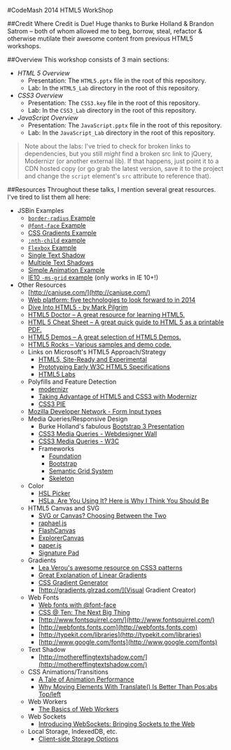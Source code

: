 #CodeMash 2014 HTML5 WorkShop

##Credit Where Credit is Due!
Huge thanks to Burke Holland & Brandon Satrom – both of whom allowed me to beg, borrow, steal, refactor & otherwise mutilate their awesome content from previous HTML5 workshops.

##Overview
This workshop consists of 3 main sections:

* *HTML 5 Overview*
    * Presentation: The `HTML5.pptx` file in the root of this repository.
    * Lab: In the `HTML5_Lab` directory in the root of this repository.
* *CSS3 Overview*
    * Presentation: The `CSS3.key` file in the root of this repository.
    * Lab: In the `CSS3_Lab` directory in the root of this repository.
* *JavaScript Overview*
    * Presentation: The `JavaScript.pptx` file in the root of this repository.
    * Lab: In the `JavaScript_Lab` directory in the root of this repository. 

>Note about the labs: I've tried to check for broken links to dependencies, but you still *might* find a broken src link to jQuery, Modernizr (or another external lib). If that happens, just point it to a CDN hosted copy (or go grab the latest version, save it to the project and change the `script` element's `src` attribute to reference that).

##Resources
Throughout these talks, I mention several great resources. I've tired to list them all here:

* JSBin Examples
    * [`border-radius` Example](http://jsbin.com/AHEvONOG/4/)
    * [`@font-face` Example](http://jsbin.com/OHISOXE/9/) 
    * [CSS Gradients Example](http://jsbin.com/acUniFA/12/) 
    * [`:nth-child` example](http://jsbin.com/AwUrOWu/7/) 
    * [`Flexbox` Example](http://jsbin.com/IPAmeYoY/2/) 
    * [Single Text Shadow](http://jsbin.com/OYoKiCin/4/) 
    * [Multiple Text Shadows](http://jsbin.com/AYuPOJuv/3/)
    * [Simple Animation Example](http://jsbin.com/esixeDi/6/)
    * [IE10 `-ms-grid` example](http://jsbin.com/ihEfEvas/3/) (only works in IE 10+!)
* Other Resources
    * [http://caniuse.com/](http://caniuse.com/)
    * [Web platform: five technologies to look forward to in 2014](http://www.2ality.com/2014/01/web-platform-2014.html)
    * [Dive Into HTML5 - by Mark Pilgrim](http://diveintohtml5.info/)
    * [HTML5 Doctor – A great resource for learning HTML5.](http://bit.lypLzbFf)
    * [HTML 5 Cheat Sheet – A great quick guide to HTML 5 as a printable PDF.](bit.ly/o1CIDE)
    * [HTML5 Demos – A great selection of HTML5 Demos.](bit.ly/pwWCoJ)
    * [HTML5 Rocks – Various samples and demo code.](bit.ly/obtwLz)
    * Links on Microsoft's HTML5 Approach/Strategy
    	* [HTML5, Site-Ready and Experimental](http://blogs.msdn.com/b/ie/archive/2010/12/20/html5-site-ready-and-experimental.aspx)
		* [Prototyping Early W3C HTML5 Specifications](http://blogs.msdn.com/b/interoperability/archive/2010/12/21/prototyping-early-w3c-html5-specifications.aspx)
		* [HTML5 Labs](http://html5labs.interoperabilitybridges.com/)
	* Polyfills and Feature Detection
	    * [modernizr](http://www.modernizr.com)
	    * [Taking Advantage of HTML5 and CSS3 with Modernizr](http://www.alistapart.com/articles/taking-advantage-of-html5-and-css3-with-modernizr/)
	    * [CSS3 PIE](http://css3pie.com/)
	* [Mozilla Developer Network - Form Input types](https://developer.mozilla.org/en-US/docs/Web/HTML/Element/Input)
    * Media Queries/Responsive Design
        * Burke Holland's fabulous [Bootstrap 3 Presentation](http://burkeholland.github.io/bootstrap-3/app/index.html#slide1)
        * [CSS3 Media Queries - Webdesigner Wall](http://www.webdesignerwall.com/tutorials/css3-media-queries/)
        * [CSS3 Media Queries - W3C](http://www.w3.org/TR/css3-mediaqueries/)
        * Frameworks
            * [Foundation](http://foundation.zurb.com/)
            * [Bootstrap](http://getbootstrap.com/)
            * [Semantic Grid System](http://semantic.gs/)
            * [Skeleton](http://www.getskeleton.com/)
	* Color
		* [HSL Picker](http://hslpicker.com)
		* [HSLa, Are You Using It? Here is Why I Think You Should Be](http://joshnh.com/2011/09/29/hsla-are-you-using-it-here-is-why-i-think-you-should-be/)
    * HTML5 Canvas and SVG
    	* [SVG or Canvas? Choosing Between the Two](http://dev.opera.com/articles/view/svg-or-canvas-choosing-between-the-two/)
    	* [raphael.js](http://raphaeljs.com/)
    	* [FlashCanvas](http://flashcanvas.net/)
    	* [ExplorerCanvas](https://code.google.com/p/explorercanvas/)
    	* [paper.js](http://paperjs.org/examples/smoothing/)
    	* [Signature Pad](http://szimek.github.io/signature_pad/)
    * Gradients
    	* [Lea Verou's awesome resource on CSS3 patterns](http://lea.verou.me/css3patterns/)
    	* [Great Explanation of Linear Gradients](http://www.dynamicdrive.com/style/csslibrary/item/css3_linear_gradients/)
    	* [CSS Gradient Generator](http://www.display-inline.fr/projects/css-gradient/#startType=hex&startValue=aaeeff&endType=hex&endValue=3399cc)
    	* [http://gradients.glrzad.com/](Visual Gradient Creator)
    * Web Fonts
        * [Web fonts with @font-face](http://www.css3.info/preview/web-fonts-with-font-face/)
        * [CSS @ Ten: The Next Big Thing](http://www.alistapart.com/articles/cssatten)
        * [http://www.fontsquirrel.com/](http://www.fontsquirrel.com/)
		* [http://webfonts.fonts.com](http://webfonts.fonts.com)
		* [http://typekit.com/libraries](http://typekit.com/libraries)
		* [http://www.google.com/fonts](http://www.google.com/fonts)
	* Text Shadow
        * [http://mothereffingtextshadow.com/](http://mothereffingtextshadow.com/)
    * CSS Animations/Transitions
        * [A Tale of Animation Performance](http://css-tricks.com/tale-of-animation-performance/)
        * [Why Moving Elements With Translate() Is Better Than Pos:abs Top/left](http://www.paulirish.com/2012/why-moving-elements-with-translate-is-better-than-posabs-topleft/)
    * Web Workers
        * [The Basics of Web Workers](http://www.html5rocks.com/en/tutorials/workers/basics/)
    * Web Sockets
        * [Introducing WebSockets: Bringing Sockets to the Web](http://www.html5rocks.com/en/tutorials/websockets/basics/)
    * Local Storage, IndexedDB, etc.
    	* [Client-side Storage Options](http://tech.pro/blog/1486/client-side-storage-options)

